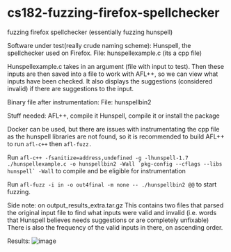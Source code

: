 # cs182-fuzzing-firefox-spellchecker
fuzzing firefox spellchecker (essentially fuzzing hunspell)

Software under test(really crude naming scheme):
Hunspell, the spellchecker used on Firefox.
File: hunspellexample.c (its a cpp file)

Hunspellexample.c takes in an argument (file with input to test). Then these inputs are then saved into a file to work with AFL++, so we can view what inputs have been checked.
It also displays the suggestions (considered invalid) if there are suggestions to the input.


Binary file after instrumentation: 
File: hunspellbin2

Stuff needed:
AFL++, compile it
Hunspell, compile it or install the package

Docker can be used, but there are issues with instrumentating the cpp file as the hunspell libraries are not found, so it is recommended to build AFL++ to run `afl-c++` then `afl-fuzz.`

Run 
```afl-c++ -fsanitize=address,undefined -g -lhunspell-1.7 ./hunspellexample.c -o hunspellbin2 -Wall `pkg-config --cflags --libs hunspell` -Wall``` to compile and be eligible for instrumentation

Run 
```afl-fuzz -i in -o out4final -m none -- ./hunspellbin2 @@``` to start fuzzing.

Side note: on output_results_extra.tar.gz 
This contains two files that parsed the original input file to find what inputs were valid and invalid (i.e. words that Hunspell believes needs suggestions or are completely unfixable)
There is also the frequency of the valid inputs in there, on ascending order.

Results:
![image](https://user-images.githubusercontent.com/56899845/206831650-c15c486a-ae06-4011-9350-5e653697daa4.png)
